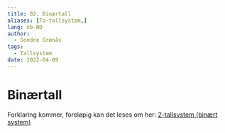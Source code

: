 ```yaml
---
title: 02. Binærtall
aliases: [To-tallsystem,]
lang: nb-NO
author:
  - Sondre Grønås
tags:
  - Tallsystem
date: 2022-04-09
---
```

# Binærtall
Forklaring kommer, foreløpig kan det leses om her: [2-tallsystem (binært system)](https://www.matematikk.org/artikkel.html?tid=155856&within_tid=154305)